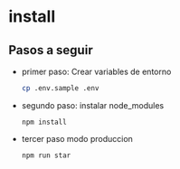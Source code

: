 # install
## Pasos a seguir
- primer paso: Crear variables de entorno

    ```bash
    cp .env.sample .env
    ```

- segundo paso: instalar node_modules
    ```
    npm install
    ```

- tercer paso modo produccion
    ```
    npm run star
    ```
